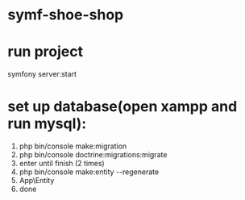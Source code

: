 # symf-shoe-shop
# run project
 symfony server:start
# set up database(open xampp and run mysql):
1. php bin/console make:migration
2. php bin/console doctrine:migrations:migrate 
3. enter until finish (2 times)
4. php bin/console make:entity --regenerate
5. App\Entity
6. done
